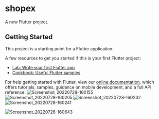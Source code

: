 # shopex

A new Flutter project.

## Getting Started

This project is a starting point for a Flutter application.

A few resources to get you started if this is your first Flutter project:

- [Lab: Write your first Flutter app](https://flutter.dev/docs/get-started/codelab)
- [Cookbook: Useful Flutter samples](https://flutter.dev/docs/cookbook)

For help getting started with Flutter, view our
[online documentation](https://flutter.dev/docs), which offers tutorials,
samples, guidance on mobile development, and a full API reference.
![Screenshot_20220728-160155](https://user-images.githubusercontent.com/94699588/181914699-0c8a0d73-bd73-48d9-a587-4ed559fe59c2.png)
![Screenshot_20220728-160205](https://user-images.githubusercontent.com/94699588/181914714-66ce0540-d7e5-4db7-849c-5946802e1141.png)
![Screenshot_20220728-160232](https://user-images.githubusercontent.com/94699588/181914727-397e71c6-a5c5-45d6-bfc5-b88fa088a91b.png)
![Screenshot_20220728-160241](https://user-images.githubusercontent.com/94699588/181914734-0b13e258-4a40-4e22-a158-ea996d201ac2.png)

![Screenshot_20220726-160643](https://user-images.githubusercontent.com/94699588/181914747-9537c008-5ce1-49f6-98b4-432741434582.png)
